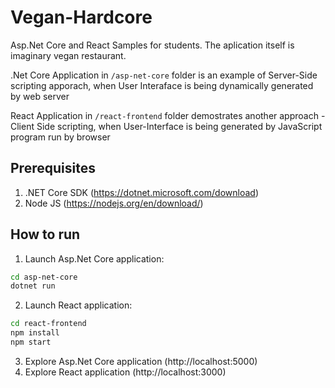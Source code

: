 # Vegan-Hardcore
Asp.Net Core and React Samples for students.
The aplication itself is imaginary vegan restaurant.

.Net Core Application in `/asp-net-core` folder is an example of Server-Side scripting apporach, when User Interaface is being dynamically generated by web server

React Application in `/react-frontend` folder demostrates another approach - Client Side scripting, when User-Interface is being generated by JavaScript program run by browser

## Prerequisites
1. .NET Core SDK (https://dotnet.microsoft.com/download)
2. Node JS (https://nodejs.org/en/download/)

## How to run
1. Launch Asp.Net Core application:
``` bash
cd asp-net-core
dotnet run
```
2. Launch React application:
``` bash
cd react-frontend
npm install
npm start
```
3. Explore Asp.Net Core application (http://localhost:5000)
4. Explore React application (http://localhost:3000)
